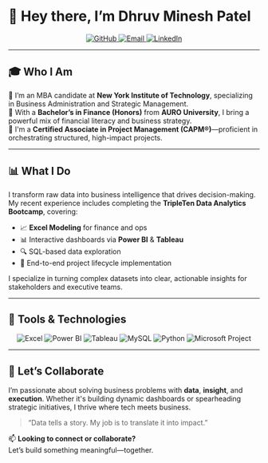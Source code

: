 # 👋 Hey there, I’m Dhruv Minesh Patel

<p align="center">
  <a href="https://github.com/dpatel2512" target="_blank">
    <img src="https://img.shields.io/badge/GitHub-181717?style=for-the-badge&logo=github&logoColor=white" alt="GitHub" />
  </a>
  <a href="mailto:dhruvpat200@gmail.com" target="_blank">
    <img src="https://img.shields.io/badge/Gmail-D14836?style=for-the-badge&logo=gmail&logoColor=white" alt="Email" />
  </a>
  <a href="https://www.linkedin.com/in/dhruv-minesh-patel-89960b231/" target="_blank">
    <img src="https://img.shields.io/badge/LinkedIn-0077B5?style=for-the-badge&logo=linkedin&logoColor=white" alt="LinkedIn" />
  </a>
</p>

---

## 🎓 Who I Am

🔹 I’m an MBA candidate at **New York Institute of Technology**, specializing in Business Administration and Strategic Management.  
🔹 With a **Bachelor’s in Finance (Honors)** from **AURO University**, I bring a powerful mix of financial literacy and business strategy.  
🔹 I'm a **Certified Associate in Project Management (CAPM®)**—proficient in orchestrating structured, high-impact projects.

---

## 📊 What I Do

I transform raw data into business intelligence that drives decision-making.  
My recent experience includes completing the **TripleTen Data Analytics Bootcamp**, covering:

- 📈 **Excel Modeling** for finance and ops
- 📊 Interactive dashboards via **Power BI** & **Tableau**
- 🔍 SQL-based data exploration
- 🧩 End-to-end project lifecycle implementation

I specialize in turning complex datasets into clear, actionable insights for stakeholders and executive teams.

---

## 💼 Tools & Technologies

<p align="center">
  <img src="https://img.shields.io/badge/Microsoft_Excel-217346?style=for-the-badge&logo=microsoft-excel&logoColor=white" alt="Excel" />
  <img src="https://img.shields.io/badge/Power_BI-F2C811?style=for-the-badge&logo=powerbi&logoColor=black" alt="Power BI" />
  <img src="https://img.shields.io/badge/Tableau-E97627?style=for-the-badge&logo=tableau&logoColor=white" alt="Tableau" />
  <img src="https://img.shields.io/badge/MySQL-005C84?style=for-the-badge&logo=mysql&logoColor=white" alt="MySQL" />
  <img src="https://img.shields.io/badge/Python-3776AB?style=for-the-badge&logo=python&logoColor=white" alt="Python" />
  <img src="https://img.shields.io/badge/Microsoft_Project-0078D7?style=for-the-badge&logo=microsoft&logoColor=white" alt="Microsoft Project" />
</p>

---

## 🚀 Let’s Collaborate

I’m passionate about solving business problems with **data**, **insight**, and **execution**. Whether it's building dynamic dashboards or spearheading strategic initiatives, I thrive where tech meets business.

> “Data tells a story. My job is to translate it into impact.”

📫 **Looking to connect or collaborate?**  
Let’s build something meaningful—together.


